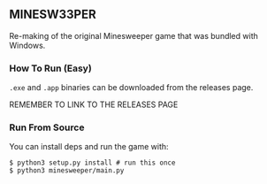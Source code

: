 ## MINESW33PER

Re-making of the original Minesweeper game that was bundled with Windows.

### How To Run (Easy)
`.exe` and `.app` binaries can be downloaded from the releases page.

REMEMBER TO LINK TO THE RELEASES PAGE

### Run From Source
You can install deps and run the game with:
```
$ python3 setup.py install # run this once
$ python3 minesweeper/main.py
```